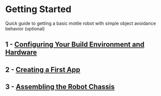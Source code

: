 # Getting Started
Quick guide to getting a basic motile robot with simple object avoidance behavior (optional)

## 1 - [Configuring Your Build Environment and Hardware](https://github.com/xamarin/Xamarin.Robotics/blob/master/Getting%20Started/ConfiguringBuildEnv.md)

## 2 - [Creating a First App](https://github.com/xamarin/Xamarin.Robotics/blob/master/Getting%20Started/FirstMicroApp.md)

## 3 - [Assembling the Robot Chassis](https://github.com/xamarin/Xamarin.Robotics/blob/master/Getting%20Started/AssemblingRobot.md)